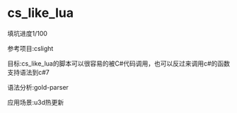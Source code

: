 # cs_like_lua


填坑进度1/100

参考项目:cslight

目标:cs_like_lua的脚本可以很容易的被C#代码调用，也可以反过来调用c#的函数
支持语法到c#7

语法分析:gold-parser

应用场景:u3d热更新

